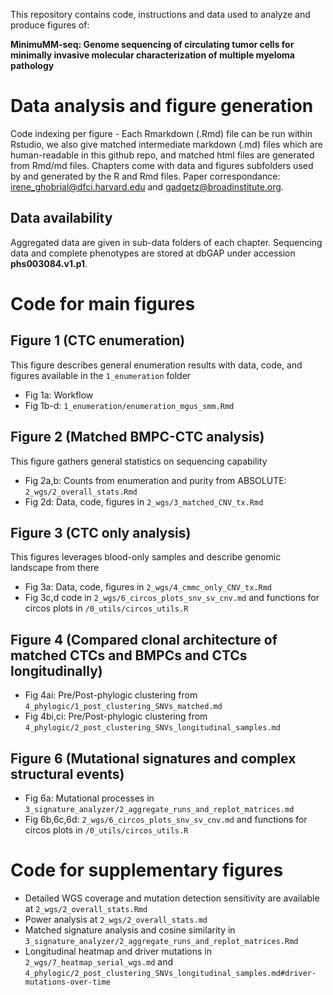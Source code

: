 This repository contains code, instructions and data used to analyze and produce figures of:

**MinimuMM-seq: Genome sequencing of circulating tumor cells for minimally invasive molecular characterization of multiple myeloma pathology**

# Data analysis and figure generation

Code indexing per figure - Each Rmarkdown (.Rmd) file can be run within Rstudio, we also give matched intermediate markdown (.md) files which are human-readable in this github repo, and matched html files are generated from Rmd/md files. Chapters come with data and figures subfolders used by and generated by the R and Rmd files. Paper correspondance: irene_ghobrial@dfci.harvard.edu and gadgetz@broadinstitute.org.

## Data availability

Aggregated data are given in sub-data folders of each chapter. Sequencing data and complete phenotypes are stored at dbGAP under accession **phs003084.v1.p1**.

# Code for main figures

## Figure 1 (CTC enumeration)

This figure describes general enumeration results with data, code, and figures available in the `1_enumeration` folder

* Fig 1a: Workflow
* Fig 1b-d: `1_enumeration/enumeration_mgus_smm.Rmd`

## Figure 2 (Matched BMPC-CTC analysis)

This figure gathers general statistics on sequencing capability

* Fig 2a,b: Counts from enumeration and purity from ABSOLUTE: `2_wgs/2_overall_stats.Rmd`
* Fig 2d: Data, code, figures in `2_wgs/3_matched_CNV_tx.Rmd`

## Figure 3 (CTC only analysis)

This figures leverages blood-only samples and describe genomic landscape from there

* Fig 3a: Data, code, figures in `2_wgs/4_cmmc_only_CNV_tx.Rmd`
* Fig 3c,d code in `2_wgs/6_circos_plots_snv_sv_cnv.md` and functions for circos plots in `/0_utils/circos_utils.R`

## Figure 4 (Compared clonal architecture of matched CTCs and BMPCs and CTCs longitudinally)

* Fig 4ai: Pre/Post-phylogic clustering from `4_phylogic/1_post_clustering_SNVs_matched.md`
* Fig 4bi,ci: Pre/Post-phylogic clustering from `4_phylogic/2_post_clustering_SNVs_longitudinal_samples.md`

## Figure 6 (Mutational signatures and complex structural events)

* Fig 6a: Mutational processes in `3_signature_analyzer/2_aggregate_runs_and_replot_matrices.md`
* Fig 6b,6c,6d: `2_wgs/6_circos_plots_snv_sv_cnv.md` and functions for circos plots in `/0_utils/circos_utils.R`

# Code for supplementary figures

* Detailed WGS coverage and mutation detection sensitivity are available at `2_wgs/2_overall_stats.Rmd`
* Power analysis at `2_wgs/2_overall_stats.md`
* Matched signature analysis and cosine similarity in `3_signature_analyzer/2_aggregate_runs_and_replot_matrices.Rmd`
* Longitudinal heatmap and driver mutations in `2_wgs/7_heatmap_serial_wgs.md` and `4_phylogic/2_post_clustering_SNVs_longitudinal_samples.md#driver-mutations-over-time`
